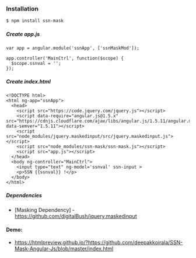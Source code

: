 ### Installation
```sh
$ npm install ssn-mask
```
##### Create app.js
```
var app = angular.module('ssnApp', ['ssnMaskMod']);

app.controller('MainCtrl', function($scope) {
  $scope.ssnval = '';
});
```

##### Create index.html
```
<!DOCTYPE html>
<html ng-app="ssnApp">
  <head>
    <script src="https://code.jquery.com/jquery.js"></script>
    <script data-require="angular.js@1.5.x" src="https://cdnjs.cloudflare.com/ajax/libs/angular.js/1.5.11/angular.min.js" data-semver="1.5.11"></script>
    <script src="node_modules/jquery.maskedinput/src/jquery.maskedinput.js"></script>
    <script src="node_modules/ssn-mask/ssn-mask.js"></script>
    <script src="app.js"></script>
  </head>
  <body ng-controller="MainCtrl">
    <input type="text" ng-model='ssnval' ssn-input >
    <p>SSN {{ssnval}} !</p>
  </body>
</html>
```

##### Dependencies
* [Masking Dependency] - https://github.com/digitalBush/jquery.maskedinput

#### Demo:
* https://htmlpreview.github.io/?https://github.com/deepakkoirala/SSN-Mask-Angular-Js/blob/master/index.html
